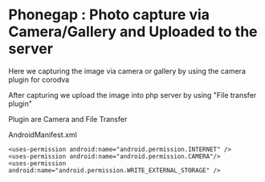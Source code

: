 Phonegap : Photo capture via Camera/Gallery and Uploaded to the server
======================================================================

Here we capturing the image via camera or gallery
by using the camera plugin for corodva

After capturing we upload the image into php server
by using "File transfer plugin"

Plugin  are Camera and File Transfer

AndroidManifest.xml

    <uses-permission android:name="android.permission.INTERNET" />
    <uses-permission android:name="android.permission.CAMERA"/>
    <uses-permission android:name="android.permission.WRITE_EXTERNAL_STORAGE" />

